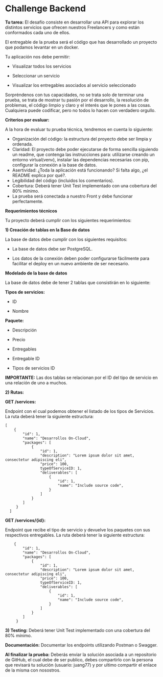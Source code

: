 # Challenge Backend

**Tu tarea:** 
El desafío consiste en desarrollar una API para explorar los distintos servicios que ofrecen nuestros Freelancers y como están conformados cada uno de ellos. 

El entregable de la prueba será el código que has desarrollado un proyecto que podamos levantar en un docker.  

Tu aplicación nos debe permitir: 

- Visualizar todos los servicios 

- Seleccionar un servicio 

- Visualizar los entregables asociados al servicio seleccionado 

Sorpréndenos con tus capacidades, no se trata solo de terminar una prueba, se trata de mostrar tu pasión por el desarrollo, la resolución de problemas, el código limpio y claro y el interés que le pones a las cosas. Cualquiera puede codificar, pero no todos lo hacen con verdadero orgullo. 

**Criterios por evaluar:**

A la hora de evaluar tu prueba técnica, tendremos en cuenta lo siguiente: 

- Organización del código: la estructura del proyecto debe ser limpia y ordenada.  
- Claridad: El proyecto debe poder ejecutarse de forma sencilla siguiendo un readme, que contenga las instrucciones para: utilizarse creando un entorno virtual(venv), instalar las dependencias necesarias con pip, configurar la conexión a la base de datos. 
- Asertividad: ¿Toda la aplicación está funcionando? Si falta algo, ¿el README explica por qué?. 
- Legibilidad del código (incluidos los comentarios). 
- Cobertura: Deberá tener Unit Test implementado con una cobertura del 80% mínimo.  
- La prueba será conectada a nuestro Front y debe funcionar perfectamente.  

**Requerimientos técnicos** 

Tu proyecto deberá cumplir con los siguientes requerimientos: 

**1) Creación de tablas en la Base de datos**

La base de datos debe cumplir con los siguientes requisitos: 

- La base de datos debe ser PostgreSQL. 

- Los datos de la conexión deben poder configurarse fácilmente para facilitar el deploy en un nuevo ambiente de ser necesario.  

**Modelado de la base de datos**

La base de datos debe de tener 2 tablas que consistirán en lo siguiente: 

**Tipos de servicios:**

- ID 

- Nombre 

**Paquete:**

- Descripción 

- Precio 

- Entregables 

- Entregable ID 

- Tipos de servicios ID 

**IMPORTANTE:**
Las dos tablas se relacionan por el ID del tipo de servicio en una relación de uno a muchos.  

**2) Rutas:**

**GET /services:**

Endpoint con el cual podemos obtener el listado de los tipos de Servicios.
La ruta deberá tener la siguiente estructura:
```
[
    {
        "id": 1,
        "name": "Desarrollos On-Cloud",
        "packages": [
            {
                "id": 1,
                "description": "Lorem ipsum dolor sit amet, consectetur adipiscing eli",
                "price": 100,
                typeOfServiceID: 1,
                "deliverables": [
                    {
                        "id": 1,
                        "name": "Include source code",
                    }
                ]
            }
        ]   
     }
  ]
  ```

**GET /services/{id}:**

Endpoint que recibe el tipo de servicio y devuelve los paquetes con sus respectivos entregables. 
La ruta deberá tener la siguiente estructura: 
```
    {
        "id": 1,
        "name": "Desarrollos On-Cloud",
        "packages": [
            {
                "id": 1,
                "description": "Lorem ipsum dolor sit amet, consectetur adipiscing eli",
                "price": 100,
                typeOfServiceID: 1,
                "deliverables": [
                    {
                        "id": 1,
                        "name": "Include source code",
                    }
                ]
            }
        ]   
     }
```
**3) Testing:**
Deberá tener Unit Test implementado con una cobertura del 80% mínimo. 

**Documentación:**
Documentar los endpoints utilizando Postman o Swagger. 

**Al finalizar la prueba:**
Deberás enviar la solución asociada a un repositorio de GitHub, el cual debe de ser publico, debes compartirlo con la persona que revisará tu solución (usuario: 
juang77) y por ultimo compartir el enlace de la misma con nosostros.
